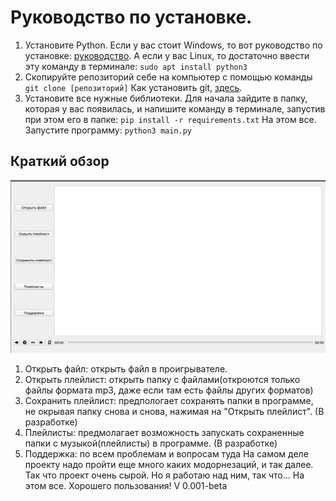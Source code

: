 # Руководство по установке.
1. Установите Python. Если у вас стоит Windows, то вот руководство по установке: [руководство](https://tutorial.djangogirls.org/ru/python_installation/). А если у вас Linux, то достаточно ввести эту команду в терминале: ```sudo apt install python3```
2. Скопируйте репозиторий себе на компьютер с помощью команды ```git clone [репозиторий]``` Как установить git, [здесь](https://git-scm.com/book/ru/v2/%D0%92%D0%B2%D0%B5%D0%B4%D0%B5%D0%BD%D0%B8%D0%B5-%D0%A3%D1%81%D1%82%D0%B0%D0%BD%D0%BE%D0%B2%D0%BA%D0%B0-Git).
3. Установите все нужные библиотеки. Для начала зайдите в папку, которая у вас появилась, и напишите команду в терминале, запустив при этом его в папке: ```pip install -r requirements.txt```
На этом все. Запустите программу: ```python3 main.py```
## Краткий обзор
![Интерфейс](for_readme_file/for_github.png)
1. Открыть файл: открыть файл в проигрывателе.
2. Открыть плейлист: открыть папку с файлами(откроются только файлы формата mp3, даже если там есть файлы других форматов)
3. Сохранить плейлист: предпологает сохранять папки в программе, не окрывая папку снова и снова, нажимая на "Открыть плейлист". (В разработке)
4. Плейлисты: предмолагает возможность запускать сохраненные папки с музыкой(плейлисты) в программе. (В разработке)
5. Поддержка: по всем проблемам и вопросам туда
На самом деле проекту надо пройти еще много каких модорнезаций, и так далее. Так что проект очень сырой. Но я работаю над ним, так что...
На этом все. Хорошего пользования!
V 0.001-beta
